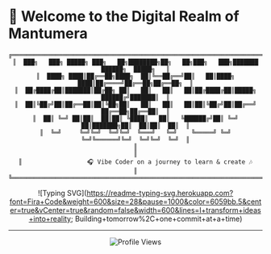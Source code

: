 # 🌌 Welcome to the Digital Realm of Mantumera

<div align="center">

```ascii
╔══════════════════════════════════════════════════════════════════════════════════════╗
║  ███╗   ███╗ █████╗ ███╗   ██╗████████╗██╗   ██╗███╗   ███╗███████ ██████╗  █████╗   ║
║  ████╗ ████║██╔══██╗████╗  ██║╚══██╔══╝██║   ██║████╗ ████║██╔════╝██╔══██╗██╔══██╗  ║
║  ██╔████╔██║███████║██╔██╗ ██║   ██║   ██║   ██║██╔████╔██║█████╗  ██████╔╝███████║  ║
║  ██║╚██╔╝██║██╔══██║██║╚██╗██║   ██║   ██║   ██║██║╚██╔╝██║██╔══╝  ██╔══██╗██╔══██║  ║
║  ██║ ╚═╝ ██║██║  ██║██║ ╚████║   ██║   ╚██████╔╝██║ ╚═╝ ██║███████╗██║  ██║██║  ██║  ║
║  ╚═╝     ╚═╝╚═╝  ╚═╝╚═╝  ╚═══╝   ╚═╝    ╚═════╝ ╚═╝     ╚═╝╚══════╝╚═╝  ╚═╝╚═╝  ╚═╝  ║
║                                                                                      ║
║                  🎧 Vibe Coder on a journey to learn & create 🎶                    ║
╚══════════════════════════════════════════════════════════════════════════════════════╝
```

![Typing SVG](https://readme-typing-svg.herokuapp.com?font=Fira+Code&weight=600&size=28&pause=1000&color=6059bb.5&center=true&vCenter=true&random=false&width=600&lines=I+transform+ideas+into+reality; Building+tomorrow%2C+one+commit+at+a+time)

</div>

---

<div align="center">

![Profile Views](https://komarev.com/ghpvc/?username=mantumera&style=for-the-badge&color=6a53e0)

</div>
